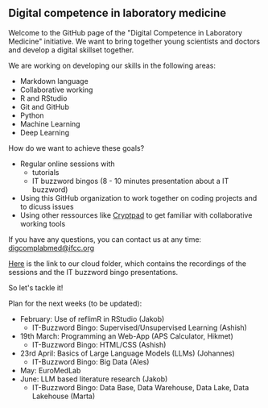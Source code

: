 ## Digital competence in laboratory medicine

Welcome to the GitHub page of the "Digital Competence in Laboratory Medicine" initiative. We want to bring together young scientists and doctors and develop a digital skillset together.

We are working on developing our skills in the following areas:
- Markdown language
- Collaborative working
- R and RStudio
- Git and GitHub
- Python
- Machine Learning
- Deep Learning

How do we want to achieve these goals?
- Regular online sessions with
  - tutorials
  - IT buzzword bingos (8 - 10 minutes presentation about a IT buzzword)
- Using this GitHub organization to work together on coding projects and to dicuss issues
- Using other ressources like [Cryptpad](https://cryptpad.fr/) to get familiar with collaborative working tools

If you have any questions, you can contact us at any time: digcomplabmed@ifcc.org

[Here](https://1drv.ms/f/c/0fd061f944a3fbfa/Evr7o0T5YdAggA-eFQMAAAABQUmHvjoggD__g9vFz4agbA?e=PhOjXs) is the link to our cloud folder, which contains the recordings of the sessions and the IT buzzword bingo presentations.

So let's tackle it!

Plan for the next weeks (to be updated):
- February: Use of reflimR in RStudio (Jakob)
  - IT-Buzzword Bingo: Supervised/Unsupervised Learning (Ashish)
- 19th March: Programming an Web-App (APS Calculator, Hikmet)
  - IT-Buzzword Bingo: HTML/CSS (Ashish)
- 23rd April: Basics of Large Language Models (LLMs) (Johannes)
  - IT-Buzzword Bingo: Big Data (Ales)
- May: EuroMedLab
- June: LLM based literature research (Jakob)
  - IT-Buzzword Bingo: Data Base, Data Warehouse, Data Lake, Data Lakehouse (Marta)
